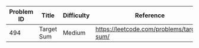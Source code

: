 | Problem ID | Title | Difficulty | Reference
| --- | --- | --- | ---
| 494 | Target Sum | Medium | https://leetcode.com/problems/target-sum/
